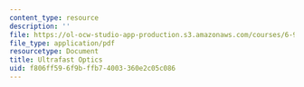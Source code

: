 ```yaml
---
content_type: resource
description: ''
file: https://ol-ocw-studio-app-production.s3.amazonaws.com/courses/6-977-ultrafast-optics-spring-2005/f806ff596f9bffb74003360e2c05c086_MIT6_977S05_textbook.pdf
file_type: application/pdf
resourcetype: Document
title: Ultrafast Optics
uid: f806ff59-6f9b-ffb7-4003-360e2c05c086
---
```

